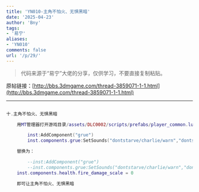 ```yaml
---
title: 'YN010-主角不怕火、无惧黑暗'
date: '2025-04-23'
author: 'Bny'
tags:
- '易宁'
aliases:
- 'YN010'
comments: false
url: '/p/29/'
---
```


> 代码来源于“易宁”大佬的分享，仅供学习，不要直接复制粘贴。

原帖链接：[http://bbs.3dmgame.com/thread-3859071-1-1.html](http://bbs.3dmgame.com/thread-3859071-1-1.html)

---

```lua  

十.主角不怕火、无惧黑暗

	用MT管理器打开游戏目录/assets/DLC0002/scripts/prefabs/player_common.lua文件，将下列内容：

		inst:AddComponent("grue")
		inst.components.grue:SetSounds("dontstarve/charlie/warn","dontstarve/charlie/attack")

	替换为：

		--inst:AddComponent("grue")
		--inst.components.grue:SetSounds("dontstarve/charlie/warn","dontstarve/charlie/attack")
	inst.components.health.fire_damage_scale = 0

	即可让主角不怕火、无惧黑暗

```  

